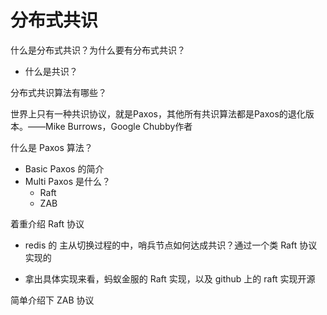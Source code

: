 # 分布式共识

什么是分布式共识？为什么要有分布式共识？

- 什么是共识？



分布式共识算法有哪些？

世界上只有一种共识协议，就是Paxos，其他所有共识算法都是Paxos的退化版本。——Mike Burrows，Google Chubby作者



什么是 Paxos 算法？

- Basic Paxos 的简介
- Multi Paxos 是什么？
  - Raft
  - ZAB



着重介绍 Raft 协议

- redis 的 主从切换过程的中，哨兵节点如何达成共识？通过一个类 Raft 协议实现的

- 拿出具体实现来看，蚂蚁金服的 Raft 实现，以及 github 上的 raft 实现开源



简单介绍下 ZAB 协议














